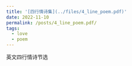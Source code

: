 ```yaml
---
title: '[四行情诗集](../files/4_line_poem.pdf)'
date: 2022-11-10
permalink: /posts/4_line_poem.pdf/
tags:
  - love
  - poem
---
```


英文四行情诗节选